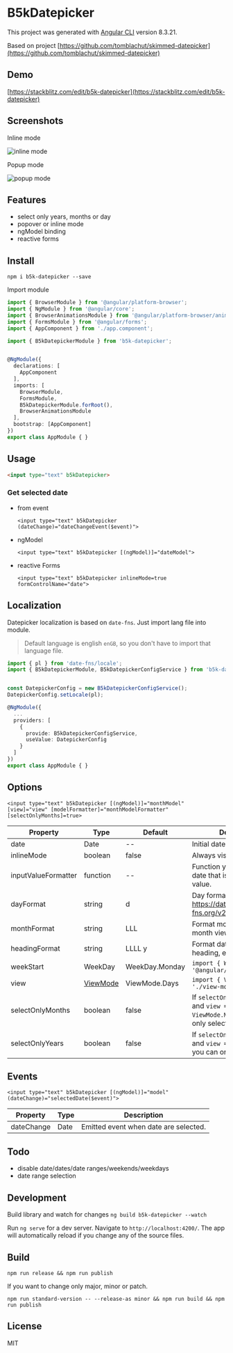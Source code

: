# B5kDatepicker

This project was generated with [Angular CLI](https://github.com/angular/angular-cli) version 8.3.21.

Based on project [https://github.com/tomblachut/skimmed-datepicker](https://github.com/tomblachut/skimmed-datepicker)

## Demo

[https://stackblitz.com/edit/b5k-datepicker](https://stackblitz.com/edit/b5k-datepicker)

## Screenshots

Inline mode

![inline mode](readme_files/inline-mode.png)

Popup mode

![popup mode](readme_files/popup-mode.png)

## Features

- select only years, months or day
- popover or inline mode
- ngModel binding
- reactive forms

## Install

`npm i b5k-datepicker --save`

Import module

```ts
import { BrowserModule } from '@angular/platform-browser';
import { NgModule } from '@angular/core';
import { BrowserAnimationsModule } from '@angular/platform-browser/animations';
import { FormsModule } from '@angular/forms';
import { AppComponent } from './app.component';

import { B5kDatepickerModule } from 'b5k-datepicker';


@NgModule({
  declarations: [
    AppComponent
  ],
  imports: [
    BrowserModule,
    FormsModule,
    B5kDatepickerModule.forRoot(),
    BrowserAnimationsModule
  ],
  bootstrap: [AppComponent]
})
export class AppModule { }
```

## Usage

```html
<input type="text" b5kDatepicker>
```

### Get selected date

- from event
  
  `<input type="text" b5kDatepicker (dateChange)="dateChangeEvent($event)">`

- ngModel

  `<input type="text" b5kDatepicker [(ngModel)]="dateModel">`

- reactive Forms

  `<input type="text" b5kDatepicker inlineMode=true formControlName="date">`

## Localization

Datepicker localization is based on `date-fns`. Just import lang file into module.

> Default language is english `enGB`, so you don't have to import that language file.


```ts
import { pl } from 'date-fns/locale';
import { B5kDatepickerModule, B5kDatepickerConfigService } from 'b5k-datepicker';


const DatepickerConfig = new B5kDatepickerConfigService();
DatepickerConfig.setLocale(pl);

@NgModule({
  ...
  providers: [
    {
      provide: B5kDatepickerConfigService,
      useValue: DatepickerConfig
    }
  ]
})
export class AppModule { }
```

## Options

`<input type="text" b5kDatepicker [(ngModel)]="monthModel" [view]="view" [modelFormatter]="monthModelFormatter"  [selectOnlyMonths]=true>`

| Property         | Type         | Default | Description                                                                                  |
|------------------|--------------|---------|----------------------------------------------------------------------------------------------|
| date | Date | -- | Initial date |
| inlineMode       | boolean       | false   | Always visible  |
| inputValueFormatter   | function      | --       | Function you can format date that is set to input value.                                            |
| dayFormat	     | string      | d      | Day format in day view,     https://date-fns.org/v2.10.0/docs/format                                                                   |
|monthFormat | string | LLL | Format month names in month view. |
|headingFormat | string | LLLL y | Format date in month heading, eg. February 2020.
|weekStart|WeekDay|WeekDay.Monday| `import { WeekDay } from '@angular/common';`
|view|[ViewMode](projects/b5k-datepicker/src/lib/datepicker/view-mode.ts)|ViewMode.Days|`import { ViewMode } from './view-mode';`|
|selectOnlyMonths|boolean|false| If `selectOnlyMonths = true` and `view = ViewMode.Months`, you can only select month.|
|selectOnlyYears|boolean|false| If `selectOnlyYears = true` and `view = ViewMode.Years` you can only select years.|       

## Events

`<input type="text" b5kDatepicker [(ngModel)]="model" (dateChange)="selectedDate($event)">`

| Property         | Type          | Description |
|------------------|---------------|-------------|
| dateChange       | Date          | Emitted event when date are selected.  |

## Todo

- disable date/dates/date ranges/weekends/weekdays
- date range selection

## Development

Build library and watch for changes `ng build b5k-datepicker --watch`

Run `ng serve` for a dev server. Navigate to `http://localhost:4200/`. The app will automatically reload if you change any of the source files.

## Build

`npm run release && npm run publish`

If you want to change only major, minor or patch.

`npm run standard-version -- --release-as minor && npm run build && npm run publish`

## License

MIT